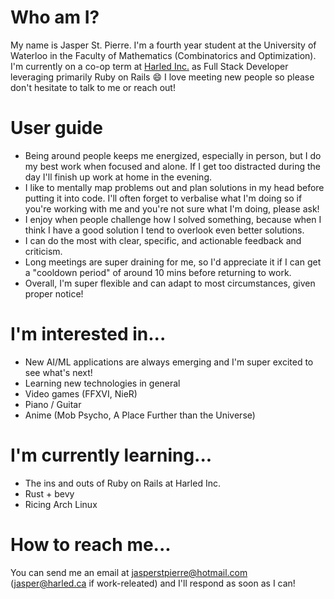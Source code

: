 # Who am I?
My name is Jasper St. Pierre. I'm a fourth year student at the University of Waterloo in the Faculty of Mathematics (Combinatorics and Optimization).
I'm currently on a co-op term at [Harled Inc.](https://harled.ca/) as Full Stack Developer leveraging primarily Ruby on Rails 😄
I love meeting new people so please don't hesitate to talk to me or reach out!

# User guide
- Being around people keeps me energized, especially in person, but I do my best work when focused and alone. If I get too distracted during the day I'll finish up work at home in the evening.
- I like to mentally map problems out and plan solutions in my head before putting it into code. I'll often forget to verbalise what I'm doing so if you're working with me and you're not sure what I'm doing, please ask!
- I enjoy when people challenge how I solved something, because when I think I have a good solution I tend to overlook even better solutions.
- I can do the most with clear, specific, and actionable feedback and criticism.
- Long meetings are super draining for me, so I'd appreciate it if I can get a "cooldown period" of around 10 mins before returning to work.
- Overall, I'm super flexible and can adapt to most circumstances, given proper notice!

# I'm interested in...
- New AI/ML applications are always emerging and I'm super excited to see what's next!
- Learning new technologies in general
- Video games (FFXVI, NieR)
- Piano / Guitar
- Anime (Mob Psycho, A Place Further than the Universe)

# I'm currently learning...
- The ins and outs of Ruby on Rails at Harled Inc.
- Rust + bevy
- Ricing Arch Linux

# How to reach me...
You can send me an email at jasperstpierre@hotmail.com (jasper@harled.ca if work-releated) and I'll respond as soon as I can!
